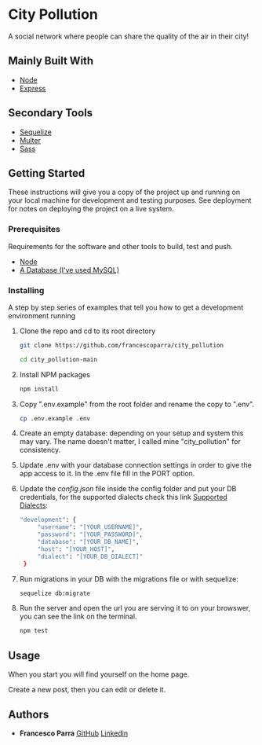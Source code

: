# City Pollution

A social network where people can share the quality of the air in their city!

## Mainly Built With

- [Node](https://nodejs.org/it/)
- [Express](https://expressjs.com/it/)

## Secondary Tools

- [Sequelize](https://sequelize.org/)
- [Multer]()
- [Sass](https://sass-lang.com/)

## Getting Started

These instructions will give you a copy of the project up and running on
your local machine for development and testing purposes. 
See deployment for notes on deploying the project on a live system.

### Prerequisites

Requirements for the software and other tools to build, test and push. 

- [Node](https://nodejs.org/it/download/)
- [A Database (I've used MySQL)](https://towardsdatascience.com/top-10-databases-to-use-in-2021-d7e6a85402ba)

### Installing

A step by step series of examples that tell you how to get a development
environment running

1. Clone the repo and cd to its root directory
   ```sh
   git clone https://github.com/francescoparra/city_pollution

   cd city_pollution-main
   ```
2. Install NPM packages
   ```sh
   npm install
   ```
3. Copy ".env.example" from the root folder and rename the copy to ".env".
   ```sh
   cp .env.example .env
   ```
5. Create an empty database: depending on your setup and system this may vary. The name doesn't matter, I called mine "city_pollution" for consistency.

6. Update .env with your database connection settings in order to give the app access to it. In the .env file fill in the PORT option.

7. Update the *config.json* file inside the config folder and put your DB credentials, for the supported dialects check this link [Supported Dialects](https://sequelize.org/master/manual/getting-started.html):

   ```sh
   "development": {
        "username": "[YOUR_USERNAME]",
        "password": "[YOUR_PASSWORD]",
        "database": "[YOUR_DB_NAME]",
        "host": "[YOUR_HOST]",
        "dialect": "[YOUR_DB_DIALECT]"
    }
   ```

8. Run migrations in your DB with the migrations file or with sequelize:
   ```sh
   sequelize db:migrate
   ```

9. Run the server and open the url you are serving it to on your browswer, you can see the link on the terminal.

    ```sh
    npm test
    ```

## Usage

When you start you will find yourself on the home page. 

Create a new post, then you can edit or delete it.

## Authors

  - **Francesco Parra**
    [GitHub](https://github.com/francescoparra)
    [Linkedin](https://www.linkedin.com/in/francescoparra/)


